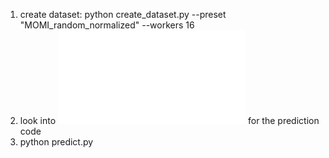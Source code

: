 1. create dataset: 
python create_dataset.py --preset "MOMI_random_normalized" --workers 16
2. look into ![predict.py](predict.py) for the prediction code
3. python predict.py